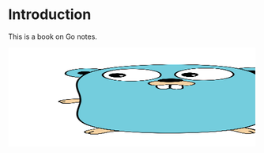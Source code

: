 # Introduction

This is a book on Go notes. 

<img src="./images/golang-gopher.svg" alt="Alt Text" width="500" height="200">

